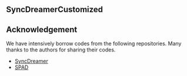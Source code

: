 ## SyncDreamerCustomized

## Acknowledgement

We have intensively borrow codes from the following repositories. Many thanks to the authors for sharing their codes.

- [SyncDreamer](https://github.com/liuyuan-pal/SyncDreamer)
- [SPAD](https://github.com/yashkant/spad)